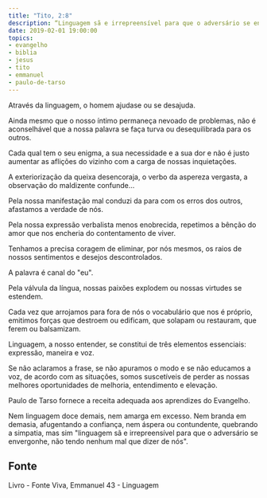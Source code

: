 ```yaml
---
title: "Tito, 2:8"
description: “Linguagem sã e irrepreensível para que o adversário se envergonhe, não tendo nenhum mal que dizer de nós.” Paulo
date: 2019-02-01 19:00:00
topics: 
- evangelho
- biblia
- jesus
- tito
- emmanuel
- paulo-de-tarso
---
```


Através da linguagem, o homem ajuda­se ou se desajuda.

Ainda mesmo que o nosso íntimo permaneça nevoado de problemas, não é
aconselhável que a nossa palavra se faça turva ou desequilibrada para os outros.

Cada qual tem o seu enigma, a sua necessidade e a sua dor e não é justo
aumentar as aflições do vizinho com a carga de nossas inquietações.

A exteriorização da queixa desencoraja, o verbo da aspereza vergasta, a
observação do maldizente confunde...

Pela nossa manifestação mal conduzi da para com os erros dos outros,
afastamos a verdade de nós.

Pela nossa expressão verbalista menos enobrecida, repetimos a bênção do
amor que nos encheria do contentamento de viver.

Tenhamos a precisa coragem de eliminar, por nós mesmos, os raios de
nossos sentimentos e desejos descontrolados.

A palavra é canal do "eu".

Pela válvula da língua, nossas paixões explodem ou nossas virtudes se
estendem.

Cada vez que arrojamos para fora de nós o vocabulário que nos é próprio,
emitimos forças que destroem ou edificam, que solapam ou restauram, que ferem ou
balsamizam.

Linguagem, a nosso entender, se constitui de três elementos essenciais:
expressão, maneira e voz.

Se não aclaramos a frase, se não apuramos o modo e se não educamos a
voz, de acordo com as situações, somos suscetíveis de perder as nossas melhores
oportunidades de melhoria, entendimento e elevação.

Paulo de Tarso fornece a receita adequada aos aprendizes do Evangelho.

Nem linguagem doce demais, nem amarga em excesso. Nem branda em
demasia, afugentando a confiança, nem áspera ou contundente, quebrando a
simpatia, mas sim "linguagem sã e irrepreensível para que o adversário se
envergonhe, não tendo nenhum mal que dizer de nós".


## Fonte
Livro - Fonte Viva, Emmanuel
43 - Linguagem
